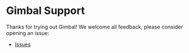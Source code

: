 # Gimbal Support

Thanks for trying out Gimbal! We welcome all feedback, please consider opening an issue:

- [Issues](https://github.com/vmware-tanzu/gimbal/issues)